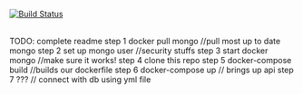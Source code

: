 [![Build Status](https://travis-ci.org/vperezma/express-docker-starter.svg?branch=master)](https://travis-ci.org/vperezma/express-docker-starter)

<br />
TODO: complete readme 
step 1 docker pull mongo //pull most up to date mongo 
step 2 set up mongo user //security stuffs
step 3 start docker mongo  //make sure it works!
step 4 clone this repo 
step 5 docker-compose build  //builds our dockerfile 
step 6 docker-compose up  // brings up api 
step 7 ???  // connect with db using yml file 
